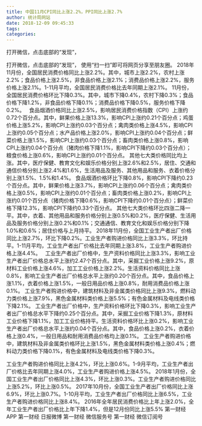 ```yaml
---
title: 中国11月CPI同比上涨2.2%，PPI同比上涨2.7%
author: 统计局网站
date: 2018-12-09 09:45:33
tags: 
categories: 
---
```

打开微信，点击底部的“发现”，
<!-- more -->
打开微信，点击底部的“发现”，
使用“扫一扫”即可将网页分享至朋友圈。
2018年11月份，全国居民消费价格同比上涨2.2%。其中，城市上涨2.2%，农村上涨2.2%；食品价格上涨2.5%，非食品价格上涨2.1%；消费品价格上涨2.2%，服务价格上涨2.1%。1-11月平均，全国居民消费价格比去年同期上涨2.1%。
11月份，全国居民消费价格环比下降0.3%。其中，城市下降0.4%，农村下降0.3%；食品价格下降1.2%，非食品价格下降0.1%；消费品价格下降0.5%，服务价格下降0.2%。
 
食品烟酒价格同比上涨2.5%，影响居民消费价格指数（CPI）上涨约0.72个百分点。其中，鲜果价格上涨13.3%，影响CPI上涨约0.21个百分点；鸡蛋价格上涨5.2%，影响CPI上涨约0.03个百分点；禽肉类价格上涨4.5%，影响CPI上涨约0.05个百分点；水产品价格上涨2.0%，影响CPI上涨约0.04个百分点；鲜菜价格上涨1.5%，影响CPI上涨约0.03个百分点；畜肉类价格上涨0.8%，影响CPI上涨约0.04个百分点（猪肉价格下降1.1%，影响CPI下降约0.03个百分点）；粮食价格上涨0.6%，影响CPI上涨约0.01个百分点。
其他七大类价格同比均上涨。其中，医疗保健、教育文化和娱乐价格分别上涨2.6%和2.5%，居住、交通和通信价格分别上涨2.4%和1.6%，生活用品及服务、其他用品和服务、衣着价格分别上涨1.5%、1.5%和1.4%。
食品烟酒价格环比下降0.8%，影响CPI下降约0.23个百分点。其中，鲜果价格上涨3.7%，影响CPI上涨约0.06个百分点；禽肉类价格上涨0.5%，影响CPI上涨约0.01个百分点；畜肉类价格上涨0.2%，影响CPI上涨约0.01个百分点（猪肉价格下降0.6%，影响CPI下降约0.01个百分点）；鲜菜价格下降12.3%，影响CPI下降约0.33个百分点。
其他七大类价格环比四涨二降一平。其中，衣着、其他用品和服务价格分别上涨0.5%和0.2%，医疗保健、生活用品及服务价格分别上涨0.2%和0.1%；交通通信、教育文化和娱乐价格分别下降1.0%和0.6%；居住价格与上月持平。
2018年11月份，全国工业生产者出厂价格同比上涨2.7%，环比下降0.2%。工业生产者购进价格同比上涨3.3%，环比持平。1-11月平均，工业生产者出厂价格比去年同期上涨3.8%，工业生产者购进价格上涨4.4%。
 
工业生产者出厂价格中，生产资料价格同比上涨3.3%，影响工业生产者出厂价格总水平上涨约2.47个百分点。其中，采掘工业价格上涨9.2%，原材料工业价格上涨4.6%，加工工业价格上涨2.2%。生活资料价格同比上涨0.8%，影响工业生产者出厂价格总水平上涨约0.20个百分点。其中，食品价格上涨1.1%，衣着价格上涨1.5%，一般日用品价格上涨0.8%，耐用消费品价格上涨0.1%。
工业生产者购进价格中，建筑材料及非金属类价格同比上涨9.3%，燃料动力类价格上涨7.9%，黑色金属材料类价格上涨5.5%；有色金属材料及电线类价格下降2.1%。
工业生产者出厂价格中，生产资料价格环比下降0.3%，影响工业生产者出厂价格总水平下降约0.25个百分点。其中，采掘工业价格下降1.3%，原材料工业价格下降1.1%，加工工业价格持平。生活资料价格环比上涨0.2%，影响工业生产者出厂价格总水平上涨约0.04个百分点。其中，食品价格上涨0.2%，衣着价格上涨0.4%，一般日用品和耐用消费品价格均上涨0.1%。
工业生产者购进价格中，建筑材料及非金属类价格环比上涨1.5%，黑色金属材料类价格上涨0.4%；燃料动力类价格下降0.1%，有色金属材料及电线类价格下降0.3%。
 
 
工业生产者购进价格同比上涨4.2%，环比上涨0.6%。1-9月平均，工业生产者出厂价格比去年同期上涨4.0%，工业生产者购进价格上涨4.5%。
2018年1月份，全国工业生产者出厂价格同比上涨4.3%，环比上涨0.3%。工业生产者购进价格同比上涨5.2%，环比上涨0.5%。
2017年10月份，全国工业生产者出厂价格同比上涨6.9%，环比上涨0.7%。1-10月平均，工业生产者出厂价格同比上涨6.5%，工业生产者购进价格同比上涨8.4%。
2016年全年居民消费价格比上年上涨2.0%，全年工业生产者出厂价格比上年下降1.4%，但是12月份同比上涨5.5%
第一财经
APP
第一财经
日报微博
第一财经
微信服务号
第一财经
微信订阅号

